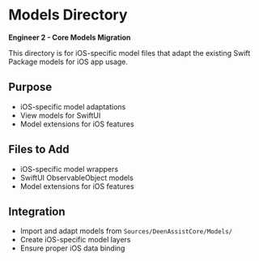 # Models Directory

**Engineer 2 - Core Models Migration**

This directory is for iOS-specific model files that adapt the existing Swift Package models for iOS app usage.

## Purpose
- iOS-specific model adaptations
- View models for SwiftUI
- Model extensions for iOS features

## Files to Add
- iOS-specific model wrappers
- SwiftUI ObservableObject models
- Model extensions for iOS features

## Integration
- Import and adapt models from `Sources/DeenAssistCore/Models/`
- Create iOS-specific model layers
- Ensure proper iOS data binding
